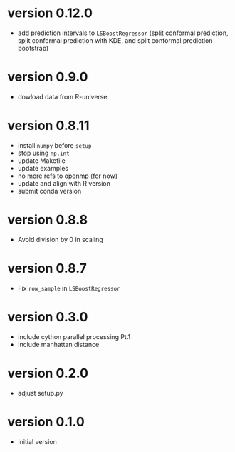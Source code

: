 # version 0.12.0

- add prediction intervals to `LSBoostRegressor` (split conformal prediction, 
  split conformal prediction with KDE, and split conformal prediction bootstrap)

# version 0.9.0

- dowload data from R-universe

# version 0.8.11

- install `numpy` before `setup`
- stop using `np.int`
- update Makefile
- update examples 
- no more refs to openmp (for now)
- update and align with R version
- submit conda version

# version 0.8.8
- Avoid division by 0 in scaling

# version 0.8.7
- Fix `row_sample` in `LSBoostRegressor`

# version 0.3.0

- include cython parallel processing Pt.1
- include manhattan distance

# version 0.2.0

- adjust setup.py

# version 0.1.0

- Initial version